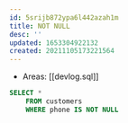 ```yaml
---
id: 5srijb872ypa6l442azah1m
title: NOT NULL
desc: ''
updated: 1653304922132
created: 20211105173221564
---
```


- Areas: [[devlog.sql]]

```sql
SELECT *
    FROM customers
    WHERE phone IS NOT NULL
```
